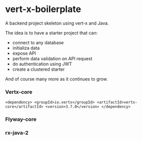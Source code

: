 # vert-x-boilerplate
A backend project skeleton using vert-x and Java. 

The idea is to have a starter project that can:
 * connect to any database
 * initializa data
 * expose API
 * perform data validation on API request
 * do authentication using JWT
 * create a clustered starter
     
And of course many more as it continues to grow.

### Vertx-core
`<dependency>
 <groupId>io.vertx</groupId>
 <artifactId>vertx-core</artifactId>
 <version>3.7.0</version>
</dependency>`

### Flyway-core

### rx-java-2
    

